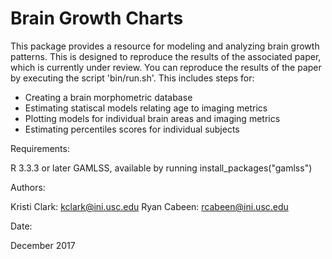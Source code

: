 Brain Growth Charts
===================

This package provides a resource for modeling and analyzing brain growth
patterns.  This is designed to reproduce the results of the associated paper,
which is currently under review.  You can reproduce the results of the paper by executing the script 'bin/run.sh'.  This includes steps for:

  * Creating a brain morphometric database
  * Estimating statiscal models relating age to imaging metrics
  * Plotting models for individual brain areas and imaging metrics
  * Estimating percentiles scores for individual subjects

Requirements:

  R 3.3.3 or later
  GAMLSS, available by running install_packages("gamlss")

Authors:

  Kristi Clark: kclark@ini.usc.edu
  Ryan Cabeen: rcabeen@ini.usc.edu

Date:

  December 2017
